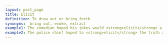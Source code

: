 ```yaml
---
layout: post_page
title: Elicit
definition: To draw out or bring forth
synonyms:  bring out, evoke, extract
example1: The comedian hoped his jokes would <strong>elicit</strong> a great deal of laughter from the audience.
example2: The police chief hoped to <strong>elicit</strong> the truth about the missing evidence from the corrupt officer.
---
```


